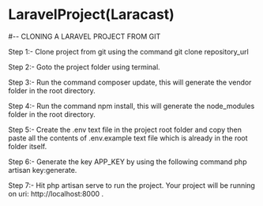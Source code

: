 # LaravelProject(Laracast)


#-- CLONING A LARAVEL PROJECT FROM GIT

Step 1:- Clone project from git using the command git clone repository_url

Step 2:- Goto the project folder using terminal.

Step 3:- Run the command composer update, this will generate the vendor folder in the root directory.

Step 4:- Run the command npm install, this will generate the node_modules folder in the root directory.

Step 5:- Create the .env text file in the project root folder and copy then paste all the contents of .env.example text file which is already in the root folder itself.

Step 6:- Generate the key APP_KEY by using the following command php artisan key:generate.

Step 7:- Hit php artisan serve to run the project. Your project will be running on uri: http://localhost:8000 .
